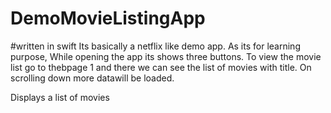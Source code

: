 # DemoMovieListingApp

#written in swift
Its basically a netflix like demo app. As its for learning purpose, While opening the app its shows three buttons. To view the movie list go to thebpage 1 and there we can see the list of movies with title. On scrolling down more datawill be loaded.


Displays a list of movies


